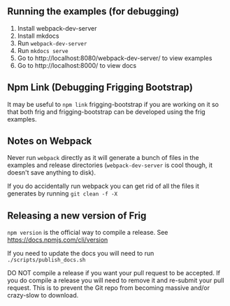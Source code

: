 ## Running the examples (for debugging)
1. Install webpack-dev-server
2. Install mkdocs
3. Run `webpack-dev-server`
4. Run `mkdocs serve`
5. Go to http://localhost:8080/webpack-dev-server/ to view examples
6. Go to http://localhost:8000/ to view docs

## Npm Link (Debugging Frigging Bootstrap)

It may be useful to `npm link` frigging-bootstrap if you are working on it so that both frig and frigging-bootstrap can be developed using the frig examples.

## Notes on Webpack

Never run `webpack` directly as it will generate a bunch of files in the examples and release directories (`webpack-dev-server` is cool though, it doesn't save anything to disk).

If you do accidentally run webpack you can get rid of all the files it generates by running `git clean -f -X`

## Releasing a new version of Frig

`npm version` is the official way to compile a release. See https://docs.npmjs.com/cli/version

If you need to update the docs you will need to run `./scripts/publish_docs.sh`

DO NOT compile a release if you want your pull request to be accepted. If you do compile a release you will need to remove it and re-submit your pull request. This is to prevent the Git repo from becoming massive and/or crazy-slow to download.
